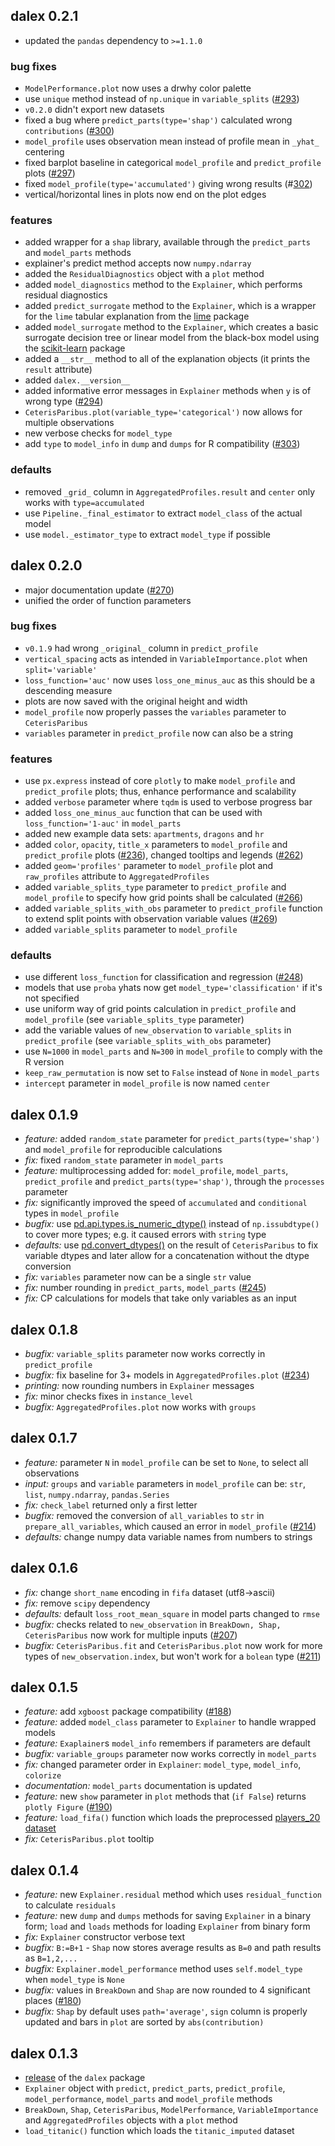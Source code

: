 dalex 0.2.1
----------------------------------------------------------------

* updated the `pandas` dependency to `>=1.1.0`

### bug fixes

* `ModelPerformance.plot` now uses a drwhy color palette
* use `unique` method instead of `np.unique` in `variable_splits` ([#293](https://github.com/ModelOriented/DALEX/issues/293))
* `v0.2.0` didn't export new datasets
* fixed a bug where `predict_parts(type='shap')` calculated wrong `contributions` 
 ([#300](https://github.com/ModelOriented/DALEX/issues/300))
* `model_profile` uses observation mean instead of profile mean in `_yhat_` centering
* fixed barplot baseline in categorical `model_profile` and `predict_profile` plots
 ([#297](https://github.com/ModelOriented/DALEX/issues/297))
* fixed `model_profile(type='accumulated')` giving wrong results
 (#[302](https://github.com/ModelOriented/DALEX/issues/302))
* vertical/horizontal lines in plots now end on the plot edges

### features

* added wrapper for a `shap` library, available through the `predict_parts` and `model_parts` methods
* explainer's predict method accepts now `numpy.ndarray`
* added the `ResidualDiagnostics` object with a `plot` method
* added `model_diagnostics` method to the `Explainer`, which performs residual diagnostics
* added `predict_surrogate` method to the `Explainer`, which is a wrapper for the `lime`
 tabular explanation from the [lime](https://github.com/marcotcr/lime) package
 * added `model_surrogate` method to the `Explainer`, which creates a basic surrogate decision tree
 or linear model from the black-box model using the [scikit-learn](https://github.com/scikit-learn/scikit-learn) package
* added a `__str__` method to all of the explanation objects (it prints the `result` attribute)
* added `dalex.__version__`
* added informative error messages in `Explainer` methods when `y` is of wrong type
 ([#294](https://github.com/ModelOriented/DALEX/issues/294))
* `CeterisParibus.plot(variable_type='categorical')` now allows for multiple observations
* new verbose checks for `model_type`
* add `type` to `model_info` in `dump` and `dumps` for R compatibility
 ([#303](https://github.com/ModelOriented/DALEX/issues/303))

### defaults

* removed `_grid_` column in `AggregatedProfiles.result` and `center` only works with `type=accumulated`
* use `Pipeline._final_estimator` to extract `model_class` of the actual model
* use `model._estimator_type` to extract `model_type` if possible 

dalex 0.2.0
----------------------------------------------------------------
* major documentation update ([#270](https://github.com/ModelOriented/DALEX/issues/270))
* unified the order of function parameters

### bug fixes

* `v0.1.9` had wrong `_original_` column in `predict_profile`
* `vertical_spacing` acts as intended in `VariableImportance.plot` when `split='variable'`
* `loss_function='auc'` now uses `loss_one_minus_auc` as this should be a descending measure
* plots are now saved with the original height and width
* `model_profile` now properly passes the `variables` parameter to `CeterisParibus`
* `variables` parameter in `predict_profile` now can also be a string

### features

* use `px.express` instead of core `plotly` to make `model_profile` and `predict_profile` plots;
 thus, enhance performance and scalability
* added `verbose` parameter where `tqdm` is used to verbose progress bar
* added `loss_one_minus_auc` function that can be used with `loss_function='1-auc'` in `model_parts`
* added new example data sets: `apartments`, `dragons` and `hr`
* added `color`, `opacity`, `title_x` parameters to `model_profile` and `predict_profile` plots ([#236](https://github.com/ModelOriented/DALEX/issues/236)),
 changed tooltips and legends ([#262](https://github.com/ModelOriented/DALEX/issues/262))
* added `geom='profiles'` parameter to `model_profile` plot and `raw_profiles` attribute to `AggregatedProfiles`
* added `variable_splits_type` parameter to `predict_profile` and `model_profile` to specify how grid points
 shall be calculated ([#266](https://github.com/ModelOriented/DALEX/issues/266))
* added `variable_splits_with_obs` parameter to `predict_profile` function to extend split points with observation
 variable values ([#269](https://github.com/ModelOriented/DALEX/issues/269))
* added `variable_splits` parameter to `model_profile`

### defaults

* use different `loss_function` for classification and regression ([#248](https://github.com/ModelOriented/DALEX/issues/248))
* models that use `proba` yhats now get `model_type='classification'` if it's not specified
* use uniform way of grid points calculation in `predict_profile` and `model_profile` (see `variable_splits_type` parameter)
* add the variable values of `new_observation` to `variable_splits` in `predict_profile` (see `variable_splits_with_obs` parameter)
* use `N=1000` in `model_parts` and `N=300` in `model_profile` to comply with the R version
* `keep_raw_permutation` is now set to `False` instead of `None` in `model_parts`
* `intercept` parameter in `model_profile` is now named `center`

dalex 0.1.9
----------------------------------------------------------------
* *feature:* added `random_state` parameter for `predict_parts(type='shap')` and `model_profile` for reproducible calculations
* *fix:* fixed `random_state` parameter in `model_parts`
* *feature:* multiprocessing added for: `model_profile`, `model_parts`, `predict_profile` and `predict_parts(type='shap')`, through the `processes` parameter
* *fix:* significantly improved the speed of `accumulated` and `conditional` types in `model_profile`
* *bugfix:* use [pd.api.types.is_numeric_dtype()](https://pandas.pydata.org/pandas-docs/stable/reference/api/pandas.api.types.is_numeric_dtype.html)
  instead of `np.issubdtype()` to cover more types; e.g. it caused errors with `string` type
* *defaults:* use [pd.convert_dtypes()](https://pandas.pydata.org/pandas-docs/stable/reference/api/pandas.Series.convert_dtypes.html)
 on the result of `CeterisParibus` to fix variable dtypes and
 later allow for a concatenation without the dtype conversion
* *fix:* `variables` parameter now can be a single `str` value
* *fix:* number rounding in `predict_parts`, `model_parts` ([#245](https://github.com/ModelOriented/DALEX/issues/245))
* *fix:* CP calculations for models that take only variables as an input

dalex 0.1.8
----------------------------------------------------------------
* *bugfix:* `variable_splits` parameter now works correctly in `predict_profile`
* *bugfix:* fix baseline for 3+ models in `AggregatedProfiles.plot` ([#234](https://github.com/ModelOriented/DALEX/issues/234))
* *printing:* now rounding numbers in `Explainer` messages
* *fix:* minor checks fixes in `instance_level`
* *bugfix:* `AggregatedProfiles.plot` now works with `groups`

dalex 0.1.7
----------------------------------------------------------------
* *feature:* parameter `N` in `model_profile` can be set to `None`, to select all observations
* *input:* `groups` and `variable` parameters in `model_profile` can be: `str`, `list`, `numpy.ndarray`, `pandas.Series`
* *fix:* `check_label` returned only a first letter
* *bugfix:* removed the conversion of `all_variables` to `str` in
`prepare_all_variables`, which caused an error in `model_profile` ([#214](https://github.com/ModelOriented/DALEX/issues/214))
* *defaults:* change numpy data variable names from numbers to strings

dalex 0.1.6
----------------------------------------------------------------
* *fix:* change `short_name` encoding in `fifa` dataset (utf8->ascii)
* *fix:* remove `scipy` dependency
* *defaults:* default `loss_root_mean_square` in model parts changed to `rmse`
* *bugfix:* checks related to `new_observation` in `BreakDown, Shap,
CeterisParibus` now work for multiple inputs
([#207](https://github.com/ModelOriented/DALEX/issues/207))
* *bugfix:* `CeterisParibus.fit` and `CeterisParibus.plot` now work for
more types of `new_observation.index`, but won't work for a `bolean` type
([#211](https://github.com/ModelOriented/DALEX/issues/211))

dalex 0.1.5
----------------------------------------------------------------
* *feature:* add `xgboost` package compatibility ([#188](https://github.com/ModelOriented/DALEX/issues/188))
* *feature:* added `model_class` parameter to `Explainer` to handle wrapped
models
* *feature:* `Exaplainer`s `model_info` remembers if parameters are default
* *bugfix:* `variable_groups` parameter now works correctly in `model_parts`
* *fix:* changed parameter order in `Explainer`: `model_type`, `model_info`,
`colorize`
* *documentation:* `model_parts` documentation is updated
* *feature:* new `show` parameter in `plot` methods that (`if False`) returns
`plotly Figure` ([#190](https://github.com/ModelOriented/DALEX/issues/190))
* *feature:* `load_fifa()` function which loads the preprocessed [players_20
dataset](https://www.kaggle.com/stefanoleone992/fifa-20-complete-player-dataset)
* *fix:* `CeterisParibus.plot` tooltip

dalex 0.1.4
----------------------------------------------------------------
* *feature:* new `Explainer.residual` method which uses
`residual_function` to calculate `residuals`
* *feature:* new `dump` and `dumps` methods for saving `Explainer` in a binary form;
`load` and `loads` methods for loading `Explainer` from binary form
* *fix:* `Explainer` constructor verbose text
* *bugfix:* `B:=B+1` - `Shap` now stores average results as `B=0` and path results as `B=1,2,...`
* *bugfix:* `Explainer.model_performance` method uses `self.model_type` when
 `model_type` is `None`
* *bugfix:* values in `BreakDown` and `Shap` are now rounded to 4 significant
 places ([#180](https://github.com/ModelOriented/DALEX/issues/180))
* *bugfix:* `Shap` by default uses `path='average'`, `sign` column is
properly updated and bars in `plot` are sorted by `abs(contribution)`

dalex 0.1.3
----------------------------------------------------------------
* [release](https://medium.com/@ModelOriented/xai-in-python-with-dalex-4b173486aa92) of the `dalex` package
* `Explainer` object with `predict`, `predict_parts`, `predict_profile`,
`model_performance`, `model_parts` and `model_profile` methods
* `BreakDown`, `Shap`, `CeterisParibus`, `ModelPerformance`,
`VariableImportance` and `AggregatedProfiles` objects with a `plot` method
* `load_titanic()` function which loads the `titanic_imputed` dataset
